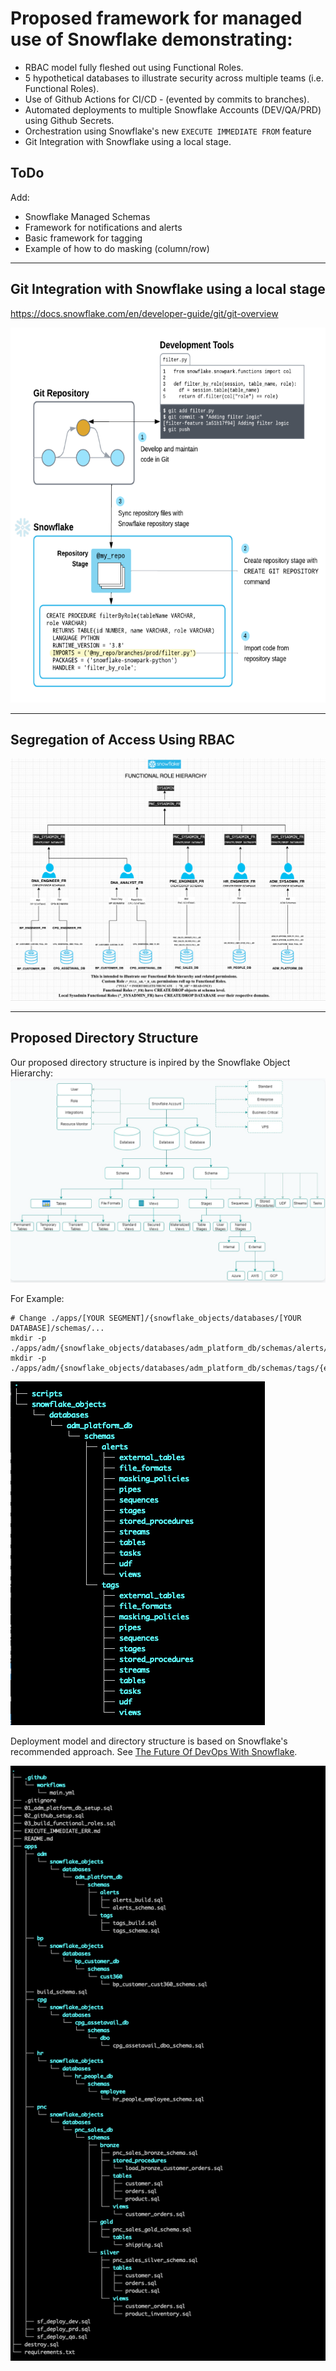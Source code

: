 # Proposed framework for managed use of Snowflake demonstrating:  
- RBAC model fully fleshed out using Functional Roles.  
- 5 hypothetical databases to illustrate security across multiple teams (i.e. Functional Roles).  
- Use of Github Actions for CI/CD - (evented by commits to branches).  
- Automated deployments to multiple Snowflake Accounts (DEV/QA/PRD) using Github Secrets.  
- Orchestration using Snowflake's new ```EXECUTE IMMEDIATE FROM``` feature  
- Git Integration with Snowflake using a local stage.    
## ToDo  
Add:  
- Snowflake Managed Schemas  
- Framework for notifications and alerts  
- Basic framework for tagging  
- Example of how to do masking (column/row)  
---  

## Git Integration with Snowflake using a local stage 
https://docs.snowflake.com/en/developer-guide/git/git-overview

<img src=".images/git_integration.png" alt="Git Integration with Snowflake using a local stage" width="600" height="600">

---  
## Segregation of Access Using RBAC    

![RBAC Model](.images/rbac_diagram.png)  

---

## Proposed Directory Structure 

Our proposed directory structure is inpired by the Snowflake Object Hierarchy: 
![Snowflake Object Hierarchy](./.images/snowflakeObjectHierarchy.png)

For Example:  
```
# Change ./apps/[YOUR SEGMENT]/{snowflake_objects/databases/[YOUR DATABASE]/schemas/...
mkdir -p ./apps/adm/{snowflake_objects/databases/adm_platform_db/schemas/alerts/{external_tables,file_formats,masking_policies,pipes,stages,streams,tables,tasks,views,sequences,stored_procedures,udf,streams,tasks},scripts};  
mkdir -p ./apps/adm/{snowflake_objects/databases/adm_platform_db/schemas/tags/{external_tables,file_formats,masking_policies,pipes,stages,streams,tables,tasks,views,sequences,stored_procedures,udf,streams,tasks},scripts};  
```

![Resulting Directory Structure](./.images/directoryStructure.png)  


Deployment model and directory structure is based on Snowflake's recommended approach. See [The Future Of DevOps With Snowflake](https://www.youtube.com/watch?v=k20yLpW8-xU).   

![Our Current Directory Structure](./.images/actualDirectoryStructure.png) 

